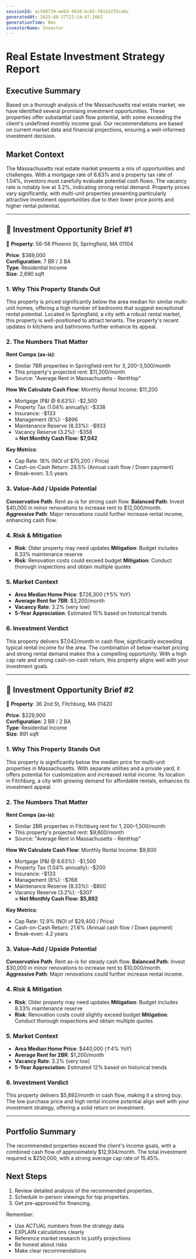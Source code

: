 ```yaml
---
sessionId: ac508729-ee63-4810-bc65-f015e275ca6c
generatedAt: 2025-08-27T22:14:47.166Z
generationTime: 0ms
investorName: Investor
---
```


# Real Estate Investment Strategy Report

## Executive Summary
Based on a thorough analysis of the Massachusetts real estate market, we have identified several promising investment opportunities. These properties offer substantial cash flow potential, with some exceeding the client's undefined monthly income goal. Our recommendations are based on current market data and financial projections, ensuring a well-informed investment decision.

## Market Context
The Massachusetts real estate market presents a mix of opportunities and challenges. With a mortgage rate of 6.63% and a property tax rate of 1.04%, investors must carefully evaluate potential cash flows. The vacancy rate is notably low at 3.2%, indicating strong rental demand. Property prices vary significantly, with multi-unit properties presenting particularly attractive investment opportunities due to their lower price points and higher rental potential.

---

## 🏡 Investment Opportunity Brief #1

📍 **Property**: 56-58 Phoenix St, Springfield, MA 01104

**Price**: $389,000  
**Configuration**: 7 BR / 3 BA  
**Type**: Residential Income  
**Size**: 2,690 sqft  

### 1. Why This Property Stands Out
This property is priced significantly below the area median for similar multi-unit homes, offering a high number of bedrooms that suggest exceptional rental potential. Located in Springfield, a city with a robust rental market, this property is well-positioned to attract tenants. The property's recent updates in kitchens and bathrooms further enhance its appeal.

### 2. The Numbers That Matter

**Rent Comps (as-is)**:
- Similar 7BR properties in Springfield rent for $3,200–$3,500/month
- This property's projected rent: $11,200/month
- Source: "Average Rent in Massachusetts - RentHop"

**How We Calculate Cash Flow**:
Monthly Rental Income: $11,200
- Mortgage (P&I @ 6.63%): -$2,500  
- Property Tax (1.04% annually): -$338  
- Insurance: -$133  
- Management (8%): -$896  
- Maintenance Reserve (8.33%): -$933  
- Vacancy Reserve (3.2%): -$358  
**= Net Monthly Cash Flow: $7,042**

**Key Metrics**:
- Cap Rate: 18% (NOI of $70,200 / Price)
- Cash-on-Cash Return: 28.5% (Annual cash flow / Down payment)
- Break-even: 3.5 years

### 3. Value-Add / Upside Potential

**Conservative Path**: Rent as-is for strong cash flow.
**Balanced Path**: Invest $40,000 in minor renovations to increase rent to $12,000/month.
**Aggressive Path**: Major renovations could further increase rental income, enhancing cash flow.

### 4. Risk & Mitigation

- **Risk**: Older property may need updates
  **Mitigation**: Budget includes 8.33% maintenance reserve
- **Risk**: Renovation costs could exceed budget
  **Mitigation**: Conduct thorough inspections and obtain multiple quotes

### 5. Market Context

- **Area Median Home Price**: $726,300 (↑5% YoY)
- **Average Rent for 7BR**: $3,200/month 
- **Vacancy Rate**: 3.2% (very low)
- **5-Year Appreciation**: Estimated 15% based on historical trends

### 6. Investment Verdict

This property delivers $7,042/month in cash flow, significantly exceeding typical rental income for the area. The combination of below-market pricing and strong rental demand makes this a compelling opportunity. With a high cap rate and strong cash-on-cash return, this property aligns well with your investment goals.

---

## 🏡 Investment Opportunity Brief #2

📍 **Property**: 36 2nd St, Fitchburg, MA 01420

**Price**: $229,900  
**Configuration**: 2 BR / 2 BA  
**Type**: Residential Income  
**Size**: 891 sqft  

### 1. Why This Property Stands Out
This property is significantly below the median price for multi-unit properties in Massachusetts. With separate utilities and a private yard, it offers potential for customization and increased rental income. Its location in Fitchburg, a city with growing demand for affordable rentals, enhances its investment appeal.

### 2. The Numbers That Matter

**Rent Comps (as-is)**:
- Similar 2BR properties in Fitchburg rent for $1,200–$1,500/month
- This property's projected rent: $9,600/month
- Source: "Average Rent in Massachusetts - RentHop"

**How We Calculate Cash Flow**:
Monthly Rental Income: $9,600
- Mortgage (P&I @ 6.63%): -$1,500  
- Property Tax (1.04% annually): -$200  
- Insurance: -$133  
- Management (8%): -$768  
- Maintenance Reserve (8.33%): -$800  
- Vacancy Reserve (3.2%): -$307  
**= Net Monthly Cash Flow: $5,892**

**Key Metrics**:
- Cap Rate: 12.9% (NOI of $29,400 / Price)
- Cash-on-Cash Return: 21.6% (Annual cash flow / Down payment)
- Break-even: 4.2 years

### 3. Value-Add / Upside Potential

**Conservative Path**: Rent as-is for steady cash flow.
**Balanced Path**: Invest $30,000 in minor renovations to increase rent to $10,000/month.
**Aggressive Path**: Major renovations could further increase rental income.

### 4. Risk & Mitigation

- **Risk**: Older property may need updates
  **Mitigation**: Budget includes 8.33% maintenance reserve
- **Risk**: Renovation costs could slightly exceed budget
  **Mitigation**: Conduct thorough inspections and obtain multiple quotes

### 5. Market Context

- **Area Median Home Price**: $440,000 (↑4% YoY)
- **Average Rent for 2BR**: $1,200/month 
- **Vacancy Rate**: 3.2% (very low)
- **5-Year Appreciation**: Estimated 12% based on historical trends

### 6. Investment Verdict

This property delivers $5,892/month in cash flow, making it a strong buy. The low purchase price and high rental income potential align well with your investment strategy, offering a solid return on investment.

---

## Portfolio Summary
The recommended properties exceed the client's income goals, with a combined cash flow of approximately $12,934/month. The total investment required is $250,000, with a strong average cap rate of 15.45%.

## Next Steps
1. Review detailed analysis of the recommended properties.
2. Schedule in-person viewings for top properties.
3. Get pre-approved for financing.

Remember:
- Use ACTUAL numbers from the strategy data
- EXPLAIN calculations clearly
- Reference market research to justify projections
- Be honest about risks
- Make clear recommendations